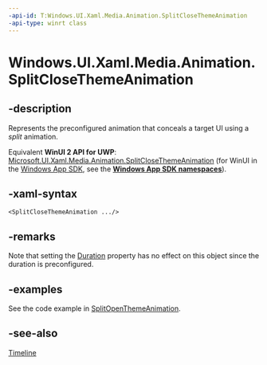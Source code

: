 ```yaml
---
-api-id: T:Windows.UI.Xaml.Media.Animation.SplitCloseThemeAnimation
-api-type: winrt class
---
```


<!-- Class syntax.
public class SplitCloseThemeAnimation : Windows.UI.Xaml.Media.Animation.Timeline, Windows.UI.Xaml.Media.Animation.ISplitCloseThemeAnimation
-->

# Windows.UI.Xaml.Media.Animation.SplitCloseThemeAnimation

## -description
Represents the preconfigured animation that conceals a target UI using a *split* animation.

Equivalent **WinUI 2 API for UWP**: [Microsoft.UI.Xaml.Media.Animation.SplitCloseThemeAnimation](/windows/winui/api/microsoft.ui.xaml.media.animation.splitclosethemeanimation) (for WinUI in the [Windows App SDK](/windows/apps/windows-app-sdk/), see the **[Windows App SDK namespaces](/windows/windows-app-sdk/api/winrt/)**).

## -xaml-syntax
```xaml
<SplitCloseThemeAnimation .../>
```

## -remarks
Note that setting the [Duration](timeline_duration.md) property has no effect on this object since the duration is preconfigured.

## -examples
See the code example in [SplitOpenThemeAnimation](splitopenthemeanimation.md).

## -see-also
[Timeline](timeline.md)

